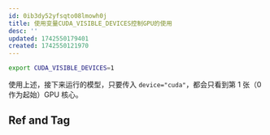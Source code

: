 ```yaml
---
id: 0ib3dy52yfsqto08lmowh0j
title: 使用变量CUDA_VISIBLE_DEVICES控制GPU的使用
desc: ''
updated: 1742550179401
created: 1742550121970
---
```


```bash
export CUDA_VISIBLE_DEVICES=1
```

使用上述，接下来运行的模型，只要传入 `device="cuda"`，都会只看到第 1 张（0 作为起始）GPU 核心。

## Ref and Tag